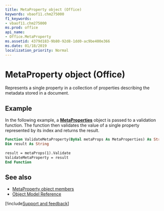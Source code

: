 ```yaml
---
title: MetaProperty object (Office)
keywords: vbaof11.chm275000
f1_keywords:
- vbaof11.chm275000
ms.prod: office
api_name:
- Office.MetaProperty
ms.assetid: 4379d183-9b80-92d8-1dd0-ac9be400e366
ms.date: 01/18/2019
localization_priority: Normal
---
```



# MetaProperty object (Office)

Represents a single property in a collection of properties describing the metadata stored in a document.


## Example

In the following example, a **[MetaProperties](office.metaproperties.md)** object is passed to a validation function. The function then validates the value of a single property represented by its index and returns the result.


```vb
Function ValidateMetaProperty(ByVal metaProps As MetaProperties) As String 
Dim result As String 
 
result = metaProps(1).Validate 
ValidateMetaProperty = result 
End Function 

```


## See also

- [MetaProperty object members](overview/Library-Reference/metaproperty-members-office.md)
- [Object Model Reference](overview/Library-Reference/reference-object-library-reference-for-office.md)





[!include[Support and feedback](~/includes/feedback-boilerplate.md)]